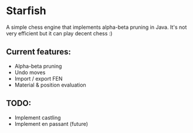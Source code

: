 # Starfish

A simple chess engine that implements alpha-beta pruning in Java. It's not very efficient but it can play decent chess :)

## Current features:
 - Alpha-beta pruning
 - Undo moves
 - Import / export FEN
 - Material & position evaluation

## TODO:
 - Implement castling
 - Implement en passant (future)

